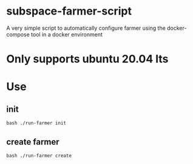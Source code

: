 # subspace-farmer-script

A very simple script to automatically configure farmer using the docker-compose tool in a docker environment

# Only supports ubuntu 20.04 lts

# Use

## init

```bash ./run-farmer init```

## create farmer
```bash ./run-farmer create```

